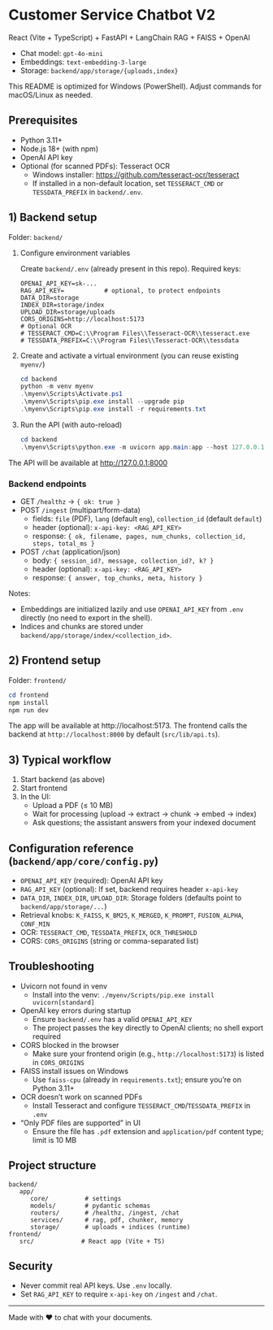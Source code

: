 # Customer Service Chatbot V2

React (Vite + TypeScript) + FastAPI + LangChain RAG + FAISS + OpenAI

- Chat model: `gpt-4o-mini`
- Embeddings: `text-embedding-3-large`
- Storage: `backend/app/storage/{uploads,index}`

This README is optimized for Windows (PowerShell). Adjust commands for macOS/Linux as needed.

## Prerequisites

- Python 3.11+
- Node.js 18+ (with npm)
- OpenAI API key
- Optional (for scanned PDFs): Tesseract OCR
  - Windows installer: https://github.com/tesseract-ocr/tesseract
  - If installed in a non-default location, set `TESSERACT_CMD` or `TESSDATA_PREFIX` in `backend/.env`.

## 1) Backend setup

Folder: `backend/`

1. Configure environment variables

   Create `backend/.env` (already present in this repo). Required keys:

   ```env
   OPENAI_API_KEY=sk-...
   RAG_API_KEY=           # optional, to protect endpoints
   DATA_DIR=storage
   INDEX_DIR=storage/index
   UPLOAD_DIR=storage/uploads
   CORS_ORIGINS=http://localhost:5173
   # Optional OCR
   # TESSERACT_CMD=C:\\Program Files\\Tesseract-OCR\\tesseract.exe
   # TESSDATA_PREFIX=C:\\Program Files\\Tesseract-OCR\\tessdata
   ```

2. Create and activate a virtual environment (you can reuse existing `myenv/`)

   ```powershell
   cd backend
   python -m venv myenv
   .\myenv\Scripts\Activate.ps1
   .\myenv\Scripts\pip.exe install --upgrade pip
   .\myenv\Scripts\pip.exe install -r requirements.txt
   ```

3. Run the API (with auto-reload)

   ```powershell
   cd backend
   .\myenv\Scripts\python.exe -m uvicorn app.main:app --host 127.0.0.1 --port 8000 --reload
   ```

The API will be available at http://127.0.0.1:8000

### Backend endpoints

- GET `/healthz` → `{ ok: true }`
- POST `/ingest` (multipart/form-data)
  - fields: `file` (PDF), `lang` (default `eng`), `collection_id` (default `default`)
  - header (optional): `x-api-key: <RAG_API_KEY>`
  - response: `{ ok, filename, pages, num_chunks, collection_id, steps, total_ms }`
- POST `/chat` (application/json)
  - body: `{ session_id?, message, collection_id?, k? }`
  - header (optional): `x-api-key: <RAG_API_KEY>`
  - response: `{ answer, top_chunks, meta, history }`

Notes:

- Embeddings are initialized lazily and use `OPENAI_API_KEY` from `.env` directly (no need to export in the shell).
- Indices and chunks are stored under `backend/app/storage/index/<collection_id>`.

## 2) Frontend setup

Folder: `frontend/`

```powershell
cd frontend
npm install
npm run dev
```

The app will be available at http://localhost:5173. The frontend calls the backend at `http://localhost:8000` by default (`src/lib/api.ts`).

## 3) Typical workflow

1. Start backend (as above)
2. Start frontend
3. In the UI:
   - Upload a PDF (≤ 10 MB)
   - Wait for processing (upload → extract → chunk → embed → index)
   - Ask questions; the assistant answers from your indexed document

## Configuration reference (`backend/app/core/config.py`)

- `OPENAI_API_KEY` (required): OpenAI API key
- `RAG_API_KEY` (optional): If set, backend requires header `x-api-key`
- `DATA_DIR`, `INDEX_DIR`, `UPLOAD_DIR`: Storage folders (defaults point to `backend/app/storage/...`)
- Retrieval knobs: `K_FAISS`, `K_BM25`, `K_MERGED`, `K_PROMPT`, `FUSION_ALPHA`, `CONF_MIN`
- OCR: `TESSERACT_CMD`, `TESSDATA_PREFIX`, `OCR_THRESHOLD`
- CORS: `CORS_ORIGINS` (string or comma-separated list)

## Troubleshooting

- Uvicorn not found in venv
  - Install into the venv: `./myenv/Scripts/pip.exe install uvicorn[standard]`
- OpenAI key errors during startup
  - Ensure `backend/.env` has a valid `OPENAI_API_KEY`
  - The project passes the key directly to OpenAI clients; no shell export required
- CORS blocked in the browser
  - Make sure your frontend origin (e.g., `http://localhost:5173`) is listed in `CORS_ORIGINS`
- FAISS install issues on Windows
  - Use `faiss-cpu` (already in `requirements.txt`); ensure you’re on Python 3.11+
- OCR doesn’t work on scanned PDFs
  - Install Tesseract and configure `TESSERACT_CMD`/`TESSDATA_PREFIX` in `.env`
- “Only PDF files are supported” in UI
  - Ensure the file has `.pdf` extension and `application/pdf` content type; limit is 10 MB

## Project structure

```
backend/
   app/
      core/          # settings
      models/        # pydantic schemas
      routers/       # /healthz, /ingest, /chat
      services/      # rag, pdf, chunker, memory
      storage/       # uploads + indices (runtime)
frontend/
   src/             # React app (Vite + TS)
```

## Security

- Never commit real API keys. Use `.env` locally.
- Set `RAG_API_KEY` to require `x-api-key` on `/ingest` and `/chat`.

---

Made with ❤️ to chat with your documents.
